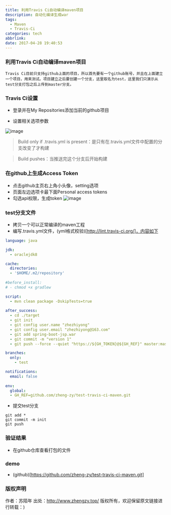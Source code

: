 ```yaml
---
title: 利用Travis Ci自动编译maven项目
description: 自动化编译生成war
tags:
  - Maven
  - Travis-Ci
categories: tech
abbrlink: 
date: 2017-04-28 19:40:53
---
```


### 利用Travis Ci自动编译maven项目
    Travis Ci目前只支持github上面的项目，所以首先要有一个github账号，并且在上面建立一个项目，用来测试。项目建立之后要创建一个分支，这里取名为test，这里我们只演示从test分支打包之后上传到master分支。
    
### Travis Ci设置

* 登录并在My Repositories添加当前的github项目

* 设置相关选项参数

![image](http://git.oschina.net/zhengzy/md/raw/master/pic/travis-ci/1.png)

> Build only if .travis.yml is present：是只有在.travis.yml文件中配置的分支改变了才构建 

> Build pushes：当推送完这个分支后开始构建

### 在github上生成Access Token

* 点击github主页右上角小头像，setting选项
* 页面左边选项卡最下面Personal access tokens
* 勾选api权限，生成token
![image](http://git.oschina.net/zhengzy/md/raw/master/pic/travis-ci/2.png)
 
   
### test分支文件

* 拷贝一个可以正常编译的maven工程
* 编写.travis.yml文件，(yml格式校验)[http://lint.travis-ci.org/]，内容如下
```.travis.yml
language: java

jdk:
  - oraclejdk8

cache:
  directories:
  - '$HOME/.m2/repository'
  
#before_install:
# - chmod +x gradlew

script:
  - mvn clean package -DskipTests=true
  
after_success:
  - cd ./target
  - git init
  - git config user.name "zhezhiyong"
  - git config user.email "zhezhiyong@163.com"
  - git add spring-boot-jsp.war
  - git commit -m "version 1"
  - git push --force --quiet "https://${GH_TOKEN}@${GH_REF}" master:master

branches:
  only:
    - test

notifications:
  email: false
  
env:
  global:
  - GH_REF=github.com/zheng-zy/test-travis-ci-maven.git
```

* 提交test分支
```
git add *
git commit -m init
git push
```

### 验证结果

* 在github仓库查看打包的文件

### demo

* (github)[https://github.com/zheng-zy/test-travis-ci-maven.git]



### 版权声明
作者：苏陌年
出处：http://www.zhengzy.top/ 
版权所有，欢迎保留原文链接进行转载：)
